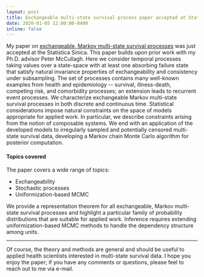 ```yaml
---
layout: post
title: Exchangeable multi-state survival process paper accepted at Statistica Sinica
date: 2020-01-05 12:00:00-0400
inline: false
---
```


My paper on [exchangeable, Markov multi-state survival processes](https://arxiv.org/abs/1810.10598v1) was just accepted at the Statistica Sinica.  This paper builds upon prior work with my Ph.D. advisor Peter McCullagh. Here we consider temporal processes taking values over a state-space with at least one absorbing failure state that satisfy natural invariance properties of exchangeability and consistency under subsampling. The set of processes contains many well-known examples from health and epidemiology -- survival, illness-death, competing risk, and comorbidity processes; an extension leads to recurrent event processes. We characterize exchangeable Markov multi-state survival processes in both discrete and continuous time. Statistical considerations impose natural constraints on the space of models appropriate for applied work. In particular, we describe constraints arising from the notion of composable systems. We end with an application of the developed models to irregularly sampled and potentially censored multi-state survival data, developing a Markov chain Monte Carlo algorithm for posterior computation.

#### Topics covered
The paper covers a wide range of topics:
<ul>
    <li>Exchangeability</li>
    <li>Stochastic processes</li>
    <li>Uniformization-based MCMC</li>
</ul>

We provide a representation theorem for all exchangeable, Markov multi-state survival processes and highlight a particular family of probability distributions that are suitable for applied work.  Inference requires extending uniformization-based MCMC methods to handle the dependency structure among units.

***
Of course, the theory and methods are general and should be useful to applied health scientists interested in multi-state survival data. I hope you enjoy the paper; if you have any comments or questions, please feel to reach out to me via e-mail.
